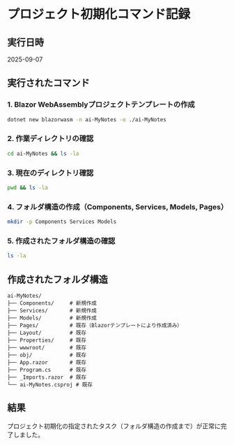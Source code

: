 # プロジェクト初期化コマンド記録

## 実行日時
2025-09-07

## 実行されたコマンド

### 1. Blazor WebAssemblyプロジェクトテンプレートの作成
```bash
dotnet new blazorwasm -n ai-MyNotes -o ./ai-MyNotes
```

### 2. 作業ディレクトリの確認
```bash
cd ai-MyNotes && ls -la
```

### 3. 現在のディレクトリ確認
```bash
pwd && ls -la
```

### 4. フォルダ構造の作成（Components, Services, Models, Pages）
```bash
mkdir -p Components Services Models
```

### 5. 作成されたフォルダ構造の確認
```bash
ls -la
```

## 作成されたフォルダ構造
```
ai-MyNotes/
├── Components/     # 新規作成
├── Services/       # 新規作成  
├── Models/         # 新規作成
├── Pages/          # 既存（Blazorテンプレートにより作成済み）
├── Layout/         # 既存
├── Properties/     # 既存
├── wwwroot/        # 既存
├── obj/            # 既存
├── App.razor       # 既存
├── Program.cs      # 既存
├── _Imports.razor  # 既存
└── ai-MyNotes.csproj # 既存
```

## 結果
プロジェクト初期化の指定されたタスク（フォルダ構造の作成まで）が正常に完了しました。